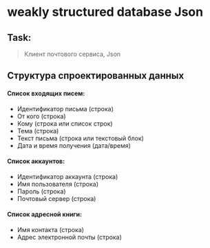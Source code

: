 # weakly structured database Json
## Task:
> Клиент почтового сервиса, Json

## Структура спроектированных данных
#### Список входящих писем:
- Идентификатор письма (строка)
- От кого (строка)
- Кому (строка или список строк)
- Тема (строка)
- Текст письма (строка или текстовый блок)
- Дата и время получения (дата/время)

#### Список аккаунтов:
- Идентификатор аккаунта (строка)
- Имя пользователя (строка)
- Пароль (строка)
- Почтовый сервер (строка)

#### Список адресной книги:
- Имя контакта (строка)
- Адрес электронной почты (строка)

